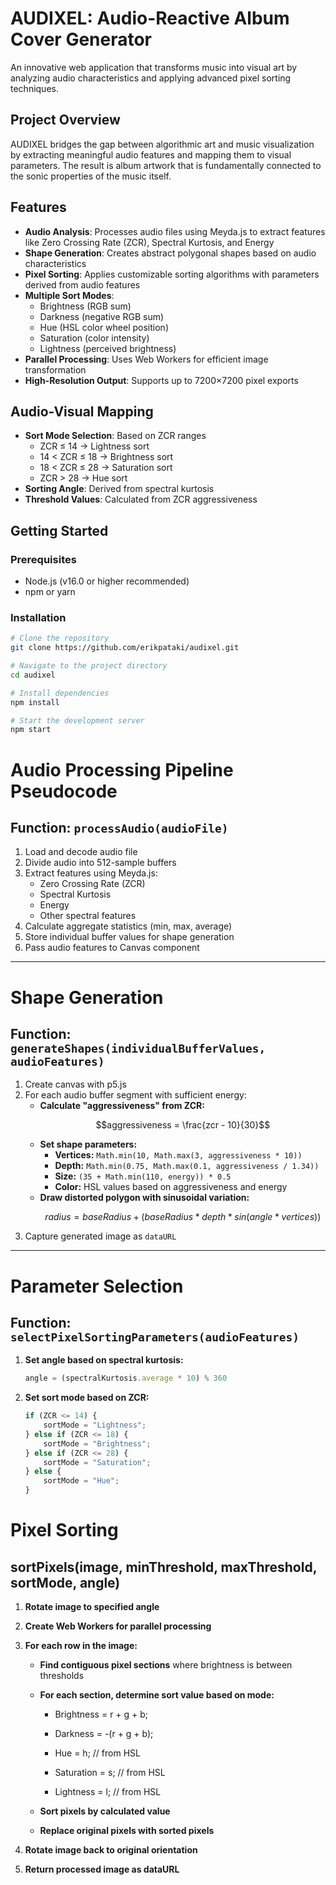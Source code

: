 # AUDIXEL: Audio-Reactive Album Cover Generator

An innovative web application that transforms music into visual art by analyzing audio characteristics and applying advanced pixel sorting techniques.

## Project Overview

AUDIXEL bridges the gap between algorithmic art and music visualization by extracting meaningful audio features and mapping them to visual parameters. The result is album artwork that is fundamentally connected to the sonic properties of the music itself.

## Features

- **Audio Analysis**: Processes audio files using Meyda.js to extract features like Zero Crossing Rate (ZCR), Spectral Kurtosis, and Energy
- **Shape Generation**: Creates abstract polygonal shapes based on audio characteristics
- **Pixel Sorting**: Applies customizable sorting algorithms with parameters derived from audio features
- **Multiple Sort Modes**: 
  - Brightness (RGB sum)
  - Darkness (negative RGB sum)
  - Hue (HSL color wheel position)
  - Saturation (color intensity)
  - Lightness (perceived brightness)
- **Parallel Processing**: Uses Web Workers for efficient image transformation
- **High-Resolution Output**: Supports up to 7200×7200 pixel exports

## Audio-Visual Mapping

- **Sort Mode Selection**: Based on ZCR ranges
  - ZCR ≤ 14 → Lightness sort
  - 14 < ZCR ≤ 18 → Brightness sort
  - 18 < ZCR ≤ 28 → Saturation sort
  - ZCR > 28 → Hue sort
- **Sorting Angle**: Derived from spectral kurtosis
- **Threshold Values**: Calculated from ZCR aggressiveness


## Getting Started

### Prerequisites

- Node.js (v16.0 or higher recommended)
- npm or yarn

### Installation

```bash
# Clone the repository
git clone https://github.com/erikpataki/audixel.git

# Navigate to the project directory
cd audixel

# Install dependencies
npm install

# Start the development server
npm start
```


# Audio Processing Pipeline Pseudocode

## Function: `processAudio(audioFile)`

1. Load and decode audio file  
2. Divide audio into 512-sample buffers  
3. Extract features using Meyda.js:  
   - Zero Crossing Rate (ZCR)  
   - Spectral Kurtosis  
   - Energy  
   - Other spectral features  
4. Calculate aggregate statistics (min, max, average)  
5. Store individual buffer values for shape generation  
6. Pass audio features to Canvas component  

---

# Shape Generation

## Function: `generateShapes(individualBufferValues, audioFeatures)`

1. Create canvas with p5.js  
2. For each audio buffer segment with sufficient energy:  
   - **Calculate "aggressiveness" from ZCR:**  
     ```math
     aggressiveness = \frac{zcr - 10}{30}
     ```
   - **Set shape parameters:**  
     - **Vertices:** `Math.min(10, Math.max(3, aggressiveness * 10))`  
     - **Depth:** `Math.min(0.75, Math.max(0.1, aggressiveness / 1.34))`  
     - **Size:** `(35 + Math.min(110, energy)) * 0.5`  
     - **Color:** HSL values based on aggressiveness and energy  
   - **Draw distorted polygon with sinusoidal variation:**  
     ```math
     radius = baseRadius + (baseRadius * depth * sin(angle * vertices))
     ```
3. Capture generated image as `dataURL`  

---

# Parameter Selection

## Function: `selectPixelSortingParameters(audioFeatures)`

1. **Set angle based on spectral kurtosis:**  
   ```js
   angle = (spectralKurtosis.average * 10) % 360
2. **Set sort mode based on ZCR:**  
   ```js
   if (ZCR <= 14) {
       sortMode = "Lightness";
   } else if (ZCR <= 18) {
       sortMode = "Brightness";
   } else if (ZCR <= 28) {
       sortMode = "Saturation";
   } else {
       sortMode = "Hue";
   }
Pixel Sorting
=============

sortPixels(image, minThreshold, maxThreshold, sortMode, angle)
--------------------------------------------------------------

1.  **Rotate image to specified angle**
    
2.  **Create Web Workers for parallel processing**
    
3.  **For each row in the image:**
    
    *   **Find contiguous pixel sections** where brightness is between thresholds
        
    *   **For each section, determine sort value based on mode:**
        
        *   Brightness = r + g + b;
            
        *   Darkness = -(r + g + b);
            
        *   Hue = h; // from HSL
            
        *   Saturation = s; // from HSL
            
        *   Lightness = l; // from HSL
            
    *   **Sort pixels by calculated value**
        
    *   **Replace original pixels with sorted pixels**
        
4.  **Rotate image back to original orientation**
    
5.  **Return processed image as dataURL**